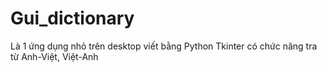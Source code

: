 # Gui_dictionary
Là 1 ứng dụng nhỏ trên desktop viết bằng Python Tkinter có chức năng tra từ Anh-Việt, Việt-Anh
